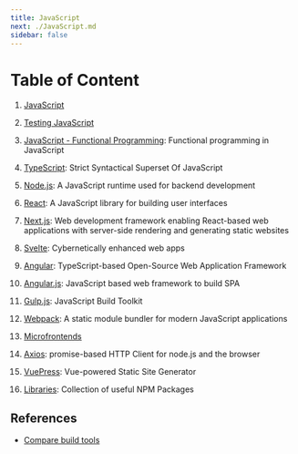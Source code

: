 ```yaml
---
title: JavaScript
next: ./JavaScript.md
sidebar: false
---
```


# Table of Content

1. [JavaScript](./JavaScript.md)

2. [Testing JavaScript](./JavaScript_Testing.md)

3. [JavaScript - Functional Programming](./JavaScript_Functional_Programming.md): Functional programming in JavaScript

4. [TypeScript](./TypeScript/TypeScript.md): Strict Syntactical Superset Of JavaScript

5. [Node.js](./Node.js/Node.js.md): A JavaScript runtime used for backend development

6. [React](./React/): A JavaScript library for building user interfaces

7. [Next.js](./Next.js/Next.js.md): Web development framework enabling React-based web applications with server-side rendering and generating static websites

8. [Svelte](./Svelte/Svelte.md): Cybernetically enhanced web apps

9. [Angular](./Angular/Angular.md): TypeScript-based Open-Source Web Application Framework

10. [Angular.js](./Angular.js/Angular.js.md): JavaScript based web framework to build SPA

11. [Gulp.js](./Tools/Gulp.js/Gulp.js.md): JavaScript Build Toolkit

12. [Webpack](./Tools/Webpack/Webpack.md): A static module bundler for modern JavaScript applications

13. [Microfrontends](./Microfrontends.md)

14. [Axios](./Libraries/Axios.md): promise-based HTTP Client for node.js and the browser

15. [VuePress](./Vue.js/VuePress.md): Vue-powered Static Site Generator

16. [Libraries](./Libraries/): Collection of useful NPM Packages

## References

- [Compare build tools](https://bundlers.tooling.report/)
